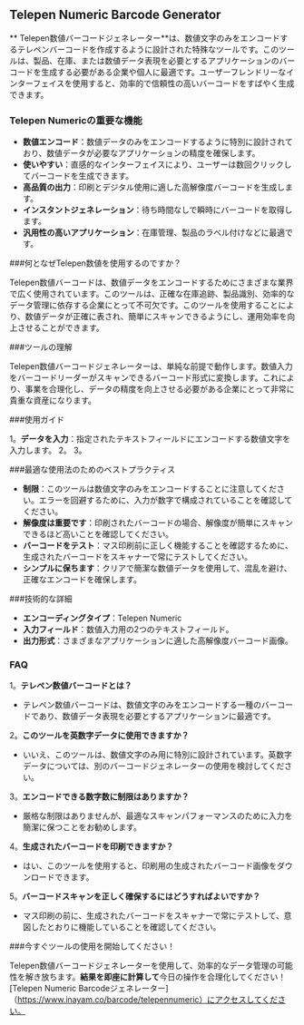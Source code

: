 ## Telepen Numeric Barcode Generator

** Telepen数値バーコードジェネレーター**は、数値文字のみをエンコードするテレペンバーコードを作成するように設計された特殊なツールです。このツールは、製品、在庫、または数値データ表現を必要とするアプリケーションのバーコードを生成する必要がある企業や個人に最適です。ユーザーフレンドリーなインターフェイスを使用すると、効率的で信頼性の高いバーコードをすばやく生成できます。

### Telepen Numericの重要な機能

-  **数値エンコード**：数値データのみをエンコードするように特別に設計されており、数値データが必要なアプリケーションの精度を確保します。
-  **使いやすい**：直感的なインターフェイスにより、ユーザーは数回クリックしてバーコードを生成できます。
-  **高品質の出力**：印刷とデジタル使用に適した高解像度バーコードを生成します。
-  **インスタントジェネレーション**：待ち時間なしで瞬時にバーコードを取得します。
-  **汎用性の高いアプリケーション**：在庫管理、製品のラベル付けなどに最適です。

###何となぜTelepen数値を使用するのですか？

Telepen数値バーコードは、数値データをエンコードするためにさまざまな業界で広く使用されています。このツールは、正確な在庫追跡、製品識別、効率的なデータ管理に依存する企業にとって不可欠です。このツールを使用することにより、数値データが正確に表され、簡単にスキャンできるようにし、運用効率を向上させることができます。

###ツールの理解

Telepen数値バーコードジェネレーターは、単純な前提で動作します。数値入力をバーコードリーダーがスキャンできるバーコード形式に変換します。これにより、事業を合理化し、データの精度を向上させる必要がある企業にとって非常に貴重な資産になります。

###使用ガイド

1。**データを入力**：指定されたテキストフィールドにエンコードする数値文字を入力します。
2。
3。

###最適な使用法のためのベストプラクティス

-  **制限**：このツールは数値文字のみをエンコードすることに注意してください。エラーを回避するために、入力が数字で構成されていることを確認してください。
-  **解像度は重要です**：印刷されたバーコードの場合、解像度が簡単にスキャンできるほど高いことを確認してください。
-  **バーコードをテスト**：マス印刷前に正しく機能することを確認するために、生成されたバーコードをスキャナーで常にテストしてください。
-  **シンプルに保ちます**：クリアで簡潔な数値データを使用して、混乱を避け、正確なエンコードを確保します。

###技術的な詳細

-  **エンコーディングタイプ**：Telepen Numeric
-  **入力フィールド**：数値入力用の2つのテキストフィールド。
-  **出力形式**：さまざまなアプリケーションに適した高解像度バーコード画像。

### FAQ

1。**テレペン数値バーコードとは？**
- テレペン数値バーコードは、数値文字のみをエンコードする一種のバーコードであり、数値データ表現を必要とするアプリケーションに最適です。

2。**このツールを英数字データに使用できますか？**
- いいえ、このツールは、数値文字のみ用に特別に設計されています。英数字データについては、別のバーコードジェネレーターの使用を検討してください。

3。**エンコードできる数字数に制限はありますか？**
- 厳格な制限はありませんが、最適なスキャンパフォーマンスのために入力を簡潔に保つことをお勧めします。

4。**生成されたバーコードを印刷できますか？**
- はい、このツールを使用すると、印刷用の生成されたバーコード画像をダウンロードできます。

5。**バーコードスキャンを正しく確保するにはどうすればよいですか？**
- マス印刷の前に、生成されたバーコードをスキャナーで常にテストして、意図したとおりに機能していることを確認してください。

###今すぐツールの使用を開始してください！

Telepen数値バーコードジェネレーターを使用して、効率的なデータ管理の可能性を解き放ちます。**結果を即座に計算して**今日の操作を合理化してください！[Telepen Numeric Barcodeジェネレーター]（https://www.inayam.co/barcode/telepennumeric）にアクセスしてください。